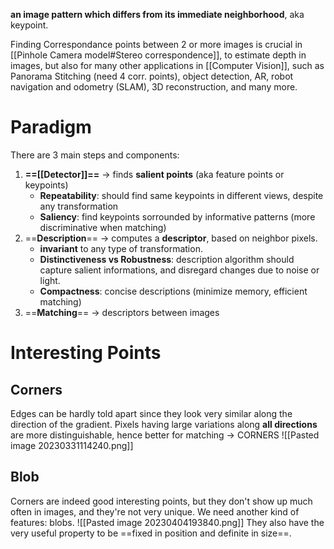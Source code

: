 **an image pattern which differs from its immediate neighborhood**, aka keypoint.

Finding Correspondance points between 2 or more images is crucial in [[Pinhole Camera model#Stereo correspondence]], to estimate depth in images, but also for many other applications in [[Computer Vision]], such as Panorama Stitching (need 4 corr. points), object detection, AR, robot navigation and odometry (SLAM), 3D reconstruction, and many more.

# Paradigm
There are 3 main steps and components:
1. **==[[Detector]]==** -> finds **salient points** (aka feature points or keypoints)
	- **Repeatability**: should find same keypoints in different views, despite any transformation
	- **Saliency**: find keypoints sorrounded by informative patterns (more discriminative when matching)
2. ==**Description**== -> computes a **descriptor**, based on neighbor pixels. 
	- **invariant** to any type of transformation. 
	- **Distinctiveness vs Robustness**: description algorithm should capture salient informations, and disregard changes due to noise or light.
	- **Compactness**: concise descriptions (minimize memory, efficient matching)
3. ==**Matching**== -> descriptors between images

# Interesting Points

## Corners
Edges can be hardly told apart since they look very similar along the direction of the gradient.
Pixels having large variations along **all directions** are more distinguishable, hence better for matching -> CORNERS
![[Pasted image 20230331114240.png]]
## Blob
Corners are indeed good interesting points, but they don't show up much often in images, and they're not very unique. We need another kind of features: blobs.
![[Pasted image 20230404193840.png]]
They also have the very useful property to be ==fixed in position and definite in size==.